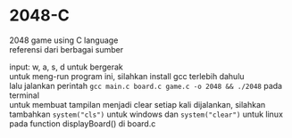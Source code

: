 # 2048-C

2048 game using C language <br>
referensi dari berbagai sumber <br>

input: w, a, s, d untuk bergerak <br>
untuk meng-run program ini, silahkan install gcc terlebih dahulu <br>
lalu jalankan perintah `gcc main.c board.c game.c -o 2048 && ./2048` pada terminal <br>
untuk membuat tampilan menjadi clear setiap kali dijalankan, silahkan tambahkan `system("cls")` untuk windows dan `system("clear")` untuk linux pada function displayBoard() di board.c
